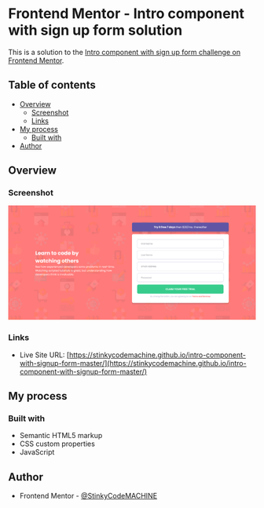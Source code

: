 # Frontend Mentor - Intro component with sign up form solution

This is a solution to the [Intro component with sign up form challenge on Frontend Mentor](https://www.frontendmentor.io/challenges/intro-component-with-signup-form-5cf91bd49edda32581d28fd1).

## Table of contents

- [Overview](#overview)
  - [Screenshot](#screenshot)
  - [Links](#links)
- [My process](#my-process)
  - [Built with](#built-with)
- [Author](#author)

## Overview

### Screenshot

![](./screenshot.png)

### Links

- Live Site URL: [https://stinkycodemachine.github.io/intro-component-with-signup-form-master/](https://stinkycodemachine.github.io/intro-component-with-signup-form-master/)


## My process

### Built with

- Semantic HTML5 markup
- CSS custom properties
- JavaScript
## Author

- Frontend Mentor - [@StinkyCodeMACHINE](https://www.frontendmentor.io/profile/StinkyCodeMACHINE)


